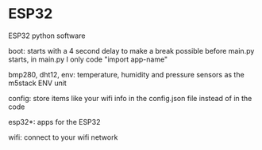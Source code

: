 # ESP32
ESP32 python software

boot: starts with a 4 second delay to make a break possible before main.py starts, in main.py I only code "import app-name"

bmp280, dht12, env: temperature, humidity and pressure sensors as the m5stack ENV unit

config: store items like your wifi info in the config.json file instead of in the code

esp32*: apps for the ESP32

wifi: connect to your wifi network
